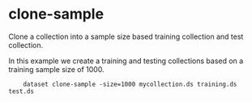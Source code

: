 clone-sample
============

Clone a collection into a sample size based training collection 
and test collection.

In this example we create a training and testing collections 
based on a training sample size of 1000.

```shell
    dataset clone-sample -size=1000 mycollection.ds training.ds test.ds
```


